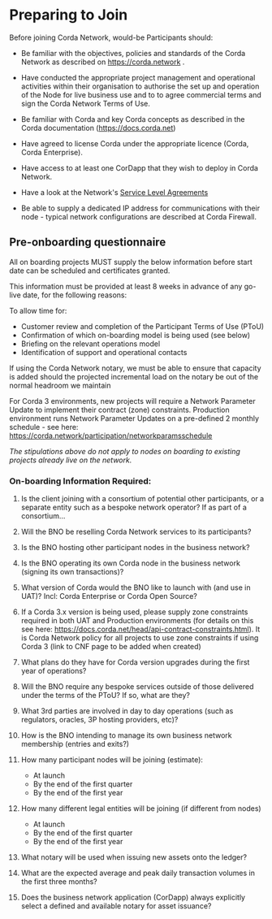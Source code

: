 # Preparing to Join

Before joining Corda Network, would-be Participants should:

* Be familiar with the objectives, policies and standards of the Corda Network as described on https://corda.network .

* Have conducted the appropriate project management and operational activities within their organisation to authorise the set up and operation of the Node for live business use and to to agree commercial terms and sign the Corda Network Terms of Use.

* Be familiar with Corda and key Corda concepts as described in the Corda documentation (https://docs.corda.net)

* Have agreed to license Corda under the appropriate licence (Corda, Corda Enterprise). 

* Have access to at least one CorDapp that they wish to deploy in Corda Network.

* Have a look at the Network's [Service Level Agreements](https://corda.network/service-levels/network-services-sla-production)

* Be able to supply a dedicated IP address for communications with their node - typical network configurations are described at Corda Firewall. 

## Pre-onboarding questionnaire

All on boarding projects MUST supply the below information before start date can be scheduled and certificates granted.

This information must be provided at least 8 weeks in advance of any go-live date, for the following reasons:

To allow time for:
* Customer review and completion of the Participant Terms of Use (PToU)
* Confirmation of which on-boarding model is being used (see below)
* Briefing on the relevant operations model
* Identification of support and operational contacts

If using the Corda Network notary, we must be able to ensure that capacity is added should the projected incremental load on the notary be out of the normal headroom we maintain

For Corda 3 environments, new projects will require a Network Parameter Update to implement their contract (zone) constraints. Production environment runs Network Parameter Updates on a pre-defined 2 monthly schedule - see here: https://corda.network/participation/networkparamsschedule

*The stipulations above do not apply to nodes on boarding to existing projects already live on the network.*

### On-boarding Information Required:

1. Is the client joining with a consortium of potential other participants, or a separate entity such as a bespoke network operator? If as part of a consortium...

2. Will the BNO be reselling Corda Network services to its participants?

3. Is the BNO hosting other participant nodes in the business network?

4. Is the BNO operating its own Corda node in the business network (signing its own transactions)?

6. What version of Corda would the BNO like to launch with (and use in UAT)? 
Incl: Corda Enterprise or Corda Open Source?

7. If a Corda 3.x version is being used, please supply zone constraints required in both UAT and Production environments (for details on this see here: https://docs.corda.net/head/api-contract-constraints.html). It is Corda Network policy for all projects to use zone constraints if using Corda 3 (link to CNF page to be added when created)

8. What plans do they have for Corda version upgrades during the first year of operations?

9. Will the BNO require any bespoke services outside of those delivered under the terms of the PToU? If so, what are they?

10. What 3rd parties are involved in day to day operations (such as regulators, oracles, 3P hosting providers, etc)?

11. How is the BNO intending to manage its own business network membership (entries and exits?)

12. How many participant nodes will be joining (estimate):
    * At launch
    * By the end of the first quarter 
    * By the end of the first year 

13. How many different legal entities will be joining (if different from nodes)
    * At launch
    * By the end of the first quarter 
    * By the end of the first year 

14. What notary will be used when issuing new assets onto the ledger?

15. What are the expected average and peak daily transaction volumes in the first three months?

16. Does the business network application (CorDapp) always explicitly select a defined and available notary for asset issuance?
